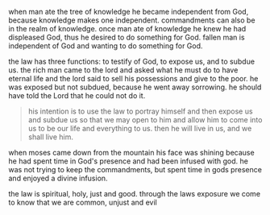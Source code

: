 when man ate the tree of knowledge he became independent from God, because knowledge makes one independent. commandments can also be in the realm of knowledge.
once man ate of knowledge he knew he had displeased God, thus he desired to do something
for God. fallen man is independent of God and wanting to do something for God.

the law has three functions: to testify of God, to expose us, and to subdue us. the rich man came to the lord and asked what he must do to have eternal life and the lord said to sell his possessions and give to the poor. he was exposed but not subdued, because he went away sorrowing. he should have told the Lord that he could not do it.

> his intention is to use the law to portray himself and then expose us and subdue us so that we may open to him and allow him to come into us to be our life and everything to us. then he will live in us, and we shall live him.

when moses came down from the mountain his face was shining because he had spent time in God's presence and had been infused with god. he was not trying to keep the commandments, but spent time in gods presence and enjoyed a divine infusion.

the law is spiritual, holy, just and good. through the laws exposure we come to know that we are common, unjust and evil
